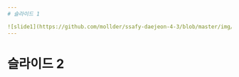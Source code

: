 ```yaml
---
# 슬라이드 1

![slide1](https://github.com/mollder/ssafy-daejeon-4-3/blob/master/img/slide1.png)
---
```

# 슬라이드 2
